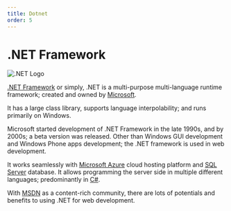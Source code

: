 ```yaml
---
title: Dotnet
order: 5
---
```

# .NET Framework

![.NET Logo](https://cloud.githubusercontent.com/assets/5607371/13464681/4b7ca26a-e0b8-11e5-961b-b87dbb971364.png)

[.NET Framework](https://www.microsoft.com/net) or simply, .NET is a multi-purpose multi-language runtime framework; created and owned by [Microsoft](https://www.microsoft.com).

It has a large class library, supports language interpolability; and runs primarily on Windows.

Microsoft started development of .NET Framework in the late 1990s, and by 2000s; a beta version was released. Other than Windows GUI development and Windows Phone apps development; the .NET framework is used in web development.

It works seamlessly with [Microsoft Azure](https://azure.microsoft.com/en-us/) cloud hosting platform and [SQL Server](https://www.microsoft.com/en-us/server-cloud/products/sql-server/) database. It allows programming the server side in multiple different languages; predominantly in [C#](https://msdn.microsoft.com/en-us/library/67ef8sbd.aspx).

With [MSDN](https://msdn.microsoft.com/en-us/default.aspx) as a content-rich community, there are lots of potentials and benefits to using .NET for web development.
